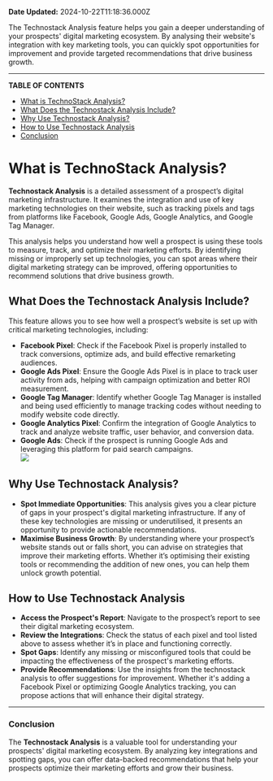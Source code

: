 **Date Updated:** 2024-10-22T11:18:36.000Z

The Technostack Analysis feature helps you gain a deeper understanding of your prospects' digital marketing ecosystem. By analysing their website's integration with key marketing tools, you can quickly spot opportunities for improvement and provide targeted recommendations that drive business growth.

---

**TABLE OF CONTENTS**

* [What is TechnoStack Analysis?](#What-is-TechnoStack-Analysis?)[](#What-Does-the-Technostack-Analysis-Include?)
* [What Does the Technostack Analysis Include?](#What-Does-the-Technostack-Analysis-Include?)[](#Why-Use-Technostack-Analysis?)
* [Why Use Technostack Analysis?](#Why-Use-Technostack-Analysis?)[](#How-to-Use-Technostack-Analysis)
* [How to Use Technostack Analysis](#How-to-Use-Technostack-Analysis)[](#Conclusion)
* [Conclusion](#Conclusion)
  
  
# **What is TechnoStack Analysis?**

  
**Technostack Analysis** is a detailed assessment of a prospect’s digital marketing infrastructure. It examines the integration and use of key marketing technologies on their website, such as tracking pixels and tags from platforms like Facebook, Google Ads, Google Analytics, and Google Tag Manager.  
  
This analysis helps you understand how well a prospect is using these tools to measure, track, and optimize their marketing efforts. By identifying missing or improperly set up technologies, you can spot areas where their digital marketing strategy can be improved, offering opportunities to recommend solutions that drive business growth.
  
  
## **What Does the Technostack Analysis Include?**

  
This feature allows you to see how well a prospect’s website is set up with critical marketing technologies, including:

* **Facebook Pixel**: Check if the Facebook Pixel is properly installed to track conversions, optimize ads, and build effective remarketing audiences.
* **Google Ads Pixel**: Ensure the Google Ads Pixel is in place to track user activity from ads, helping with campaign optimization and better ROI measurement.
* **Google Tag Manager**: Identify whether Google Tag Manager is installed and being used efficiently to manage tracking codes without needing to modify website code directly.
* **Google Analytics Pixel**: Confirm the integration of Google Analytics to track and analyze website traffic, user behavior, and conversion data.
* **Google Ads**: Check if the prospect is running Google Ads and leveraging this platform for paid search campaigns.  
![](https://s3.amazonaws.com/cdn.freshdesk.com/data/helpdesk/attachments/production/155035143273/original/q7RZATupfm14thS4ycUtLkjFov3DPAb_LA.png?1729575971)
  
  
## **Why Use Technostack Analysis?**

* **Spot Immediate Opportunities**: This analysis gives you a clear picture of gaps in your prospect's digital marketing infrastructure. If any of these key technologies are missing or underutilised, it presents an opportunity to provide actionable recommendations.
* **Maximise Business Growth**: By understanding where your prospect’s website stands out or falls short, you can advise on strategies that improve their marketing efforts. Whether it’s optimising their existing tools or recommending the addition of new ones, you can help them unlock growth potential.
  
  
## **How to Use Technostack Analysis**

* **Access the Prospect's Report**: Navigate to the prospect’s report to see their digital marketing ecosystem.
* **Review the Integrations**: Check the status of each pixel and tool listed above to assess whether it’s in place and functioning correctly.
* **Spot Gaps**: Identify any missing or misconfigured tools that could be impacting the effectiveness of the prospect's marketing efforts.
* **Provide Recommendations**: Use the insights from the technostack analysis to offer suggestions for improvement. Whether it's adding a Facebook Pixel or optimizing Google Analytics tracking, you can propose actions that will enhance their digital strategy.

---

### **Conclusion**

The **Technostack Analysis** is a valuable tool for understanding your prospects' digital marketing ecosystem. By analyzing key integrations and spotting gaps, you can offer data-backed recommendations that help your prospects optimize their marketing efforts and grow their business.